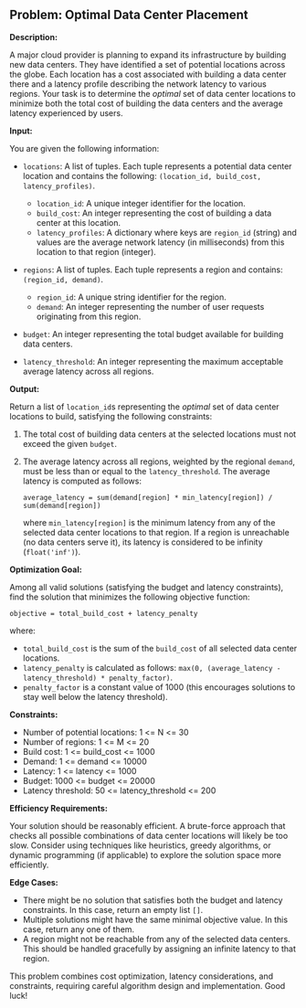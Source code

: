 ## Problem: Optimal Data Center Placement

**Description:**

A major cloud provider is planning to expand its infrastructure by building new data centers. They have identified a set of potential locations across the globe. Each location has a cost associated with building a data center there and a latency profile describing the network latency to various regions. Your task is to determine the *optimal* set of data center locations to minimize both the total cost of building the data centers and the average latency experienced by users.

**Input:**

You are given the following information:

*   `locations`: A list of tuples. Each tuple represents a potential data center location and contains the following: `(location_id, build_cost, latency_profiles)`.
    *   `location_id`: A unique integer identifier for the location.
    *   `build_cost`: An integer representing the cost of building a data center at this location.
    *   `latency_profiles`: A dictionary where keys are `region_id` (string) and values are the average network latency (in milliseconds) from this location to that region (integer).

*   `regions`: A list of tuples. Each tuple represents a region and contains: `(region_id, demand)`.
    *   `region_id`: A unique string identifier for the region.
    *   `demand`: An integer representing the number of user requests originating from this region.

*   `budget`: An integer representing the total budget available for building data centers.

*   `latency_threshold`: An integer representing the maximum acceptable average latency across all regions.

**Output:**

Return a list of `location_id`s representing the *optimal* set of data center locations to build, satisfying the following constraints:

1.  The total cost of building data centers at the selected locations must not exceed the given `budget`.
2.  The average latency across all regions, weighted by the regional `demand`, must be less than or equal to the `latency_threshold`. The average latency is computed as follows:

    ```
    average_latency = sum(demand[region] * min_latency[region]) / sum(demand[region])
    ```

    where `min_latency[region]` is the minimum latency from any of the selected data center locations to that region. If a region is unreachable (no data centers serve it), its latency is considered to be infinity (`float('inf')`).

**Optimization Goal:**

Among all valid solutions (satisfying the budget and latency constraints), find the solution that minimizes the following objective function:

```
objective = total_build_cost + latency_penalty
```

where:

*   `total_build_cost` is the sum of the `build_cost` of all selected data center locations.
*   `latency_penalty` is calculated as follows:  `max(0, (average_latency - latency_threshold) * penalty_factor)`.
*   `penalty_factor` is a constant value of 1000 (this encourages solutions to stay well below the latency threshold).

**Constraints:**

*   Number of potential locations: 1 <= N <= 30
*   Number of regions: 1 <= M <= 20
*   Build cost: 1 <= build\_cost <= 1000
*   Demand: 1 <= demand <= 10000
*   Latency: 1 <= latency <= 1000
*   Budget: 1000 <= budget <= 20000
*   Latency threshold: 50 <= latency\_threshold <= 200

**Efficiency Requirements:**

Your solution should be reasonably efficient. A brute-force approach that checks all possible combinations of data center locations will likely be too slow. Consider using techniques like heuristics, greedy algorithms, or dynamic programming (if applicable) to explore the solution space more efficiently.

**Edge Cases:**

*   There might be no solution that satisfies both the budget and latency constraints. In this case, return an empty list `[]`.
*   Multiple solutions might have the same minimal objective value. In this case, return any one of them.
*   A region might not be reachable from any of the selected data centers. This should be handled gracefully by assigning an infinite latency to that region.

This problem combines cost optimization, latency considerations, and constraints, requiring careful algorithm design and implementation. Good luck!

